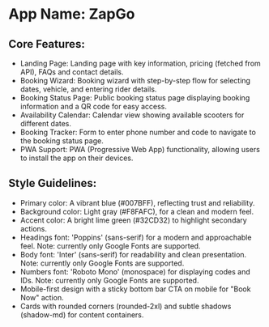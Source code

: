 # **App Name**: ZapGo

## Core Features:

- Landing Page: Landing page with key information, pricing (fetched from API), FAQs and contact details.
- Booking Wizard: Booking wizard with step-by-step flow for selecting dates, vehicle, and entering rider details.
- Booking Status Page: Public booking status page displaying booking information and a QR code for easy access.
- Availability Calendar: Calendar view showing available scooters for different dates.
- Booking Tracker: Form to enter phone number and code to navigate to the booking status page.
- PWA Support: PWA (Progressive Web App) functionality, allowing users to install the app on their devices.

## Style Guidelines:

- Primary color: A vibrant blue (#007BFF), reflecting trust and reliability.
- Background color: Light gray (#F8FAFC), for a clean and modern feel.
- Accent color: A bright lime green (#32CD32) to highlight secondary actions.
- Headings font: 'Poppins' (sans-serif) for a modern and approachable feel. Note: currently only Google Fonts are supported.
- Body font: 'Inter' (sans-serif) for readability and clean presentation. Note: currently only Google Fonts are supported.
- Numbers font: 'Roboto Mono' (monospace) for displaying codes and IDs. Note: currently only Google Fonts are supported.
- Mobile-first design with a sticky bottom bar CTA on mobile for "Book Now" action.
- Cards with rounded corners (rounded-2xl) and subtle shadows (shadow-md) for content containers.